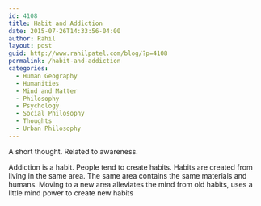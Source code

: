 ```yaml
---
id: 4108
title: Habit and Addiction
date: 2015-07-26T14:33:56-04:00
author: Rahil
layout: post
guid: http://www.rahilpatel.com/blog/?p=4108
permalink: /habit-and-addiction
categories:
  - Human Geography
  - Humanities
  - Mind and Matter
  - Philosophy
  - Psychology
  - Social Philosophy
  - Thoughts
  - Urban Philosophy
---
```

A short thought. Related to awareness.

Addiction is a habit. People tend to create habits. Habits are created from living in the same area. The same area contains the same materials and humans. Moving to a new area alleviates the mind from old habits, uses a little mind power to create new habits